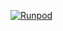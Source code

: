 [![Runpod](https://api.runpod.io/badge/egyptianbigboys-dotcom/newanonymizerlife)](https://console.runpod.io/hub/egyptianbigboys-dotcom/newanonymizerlife)
